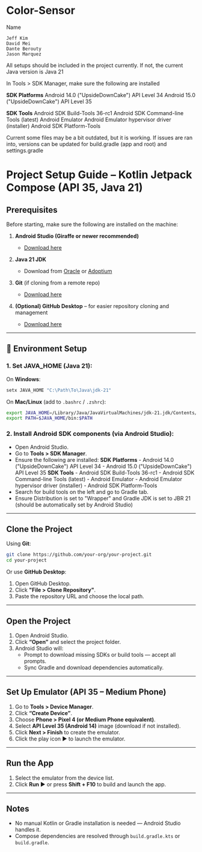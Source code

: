 # Color-Sensor
Name

    Jeff Kim
    David Mei
    Dante Berouty
    Jason Marquez

All setups should be included in the project currently. If not, the current Java version is Java 21

In Tools > SDK Manager, make sure the following are installed

**SDK Platforms** 
Android 14.0 ("UpsideDownCake") API Level 34
Android 15.0 ("UpsideDownCake") API Level 35

**SDK Tools**
Android SDK Build-Tools 36-rc1
Android SDK Command-line Tools (latest)
Android Emulator
Android Emulator hypervisor driver (installer)
Android SDK Platform-Tools

Current some files may be a bit outdated, but it is working. If issues are ran into, versions can be updated for build.gradle (app and root) and settings.gradle


# Project Setup Guide – Kotlin Jetpack Compose (API 35, Java 21)

## Prerequisites
Before starting, make sure the following are installed on the machine:

1. **Android Studio (Giraffe or newer recommended)**
   - [Download here](https://developer.android.com/studio)

2. **Java 21 JDK**
   - Download from [Oracle](https://www.oracle.com/java/technologies/javase/jdk21-archive-downloads.html) or [Adoptium](https://adoptium.net/)

3. **Git** (if cloning from a remote repo)
   - [Download here](https://git-scm.com/downloads)

4. **(Optional) GitHub Desktop** – for easier repository cloning and management
   - [Download here](https://desktop.github.com)

---

## 🔧 Environment Setup

### 1. Set JAVA_HOME (Java 21):

On **Windows**:
```cmd
setx JAVA_HOME "C:\Path\To\Java\jdk-21"
```

On **Mac/Linux** (add to `.bashrc` / `.zshrc`):
```bash
export JAVA_HOME=/Library/Java/JavaVirtualMachines/jdk-21.jdk/Contents/Home
export PATH=$JAVA_HOME/bin:$PATH
```

### 2. Install Android SDK components (via Android Studio):
- Open Android Studio.
- Go to **Tools > SDK Manager**.
- Ensure the following are installed:
    **SDK Platforms** 
        - Android 14.0 ("UpsideDownCake") API Level 34
        - Android 15.0 ("UpsideDownCake") API Level 35
    **SDK Tools**
        - Android SDK Build-Tools 36-rc1
        - Android SDK Command-line Tools (latest)
        - Android Emulator
        - Android Emulator hypervisor driver (installer)
        - Android SDK Platform-Tools
- Search for build tools on the left and go to Gradle tab.
- Ensure Distribution is set to "Wrapper" and Gradle JDK is set to JBR 21 (should be automatically set by Android Studio)

---

## Clone the Project

Using **Git**:
```bash
git clone https://github.com/your-org/your-project.git
cd your-project
```

Or use **GitHub Desktop**:
1. Open GitHub Desktop.
2. Click **"File > Clone Repository"**.
3. Paste the repository URL and choose the local path.

---

## Open the Project

1. Open Android Studio.
2. Click **“Open”** and select the project folder.
3. Android Studio will:
   - Prompt to download missing SDKs or build tools — accept all prompts.
   - Sync Gradle and download dependencies automatically.

---

## Set Up Emulator (API 35 – Medium Phone)

1. Go to **Tools > Device Manager**.
2. Click **“Create Device”**.
3. Choose **Phone > Pixel 4 (or Medium Phone equivalent)**.
4. Select **API Level 35 (Android 14)** image (download if not installed).
5. Click **Next > Finish** to create the emulator.
6. Click the play icon ▶ to launch the emulator.

---

## Run the App

1. Select the emulator from the device list.
2. Click **Run ▶** or press **Shift + F10** to build and launch the app.

---

## Notes

- No manual Kotlin or Gradle installation is needed — Android Studio handles it.
- Compose dependencies are resolved through `build.gradle.kts` or `build.gradle`.
